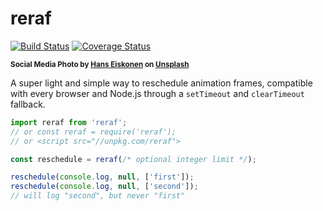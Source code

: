 # reraf

[![Build Status](https://travis-ci.com/WebReflection/reraf.svg?branch=master)](https://travis-ci.com/WebReflection/reraf) [![Coverage Status](https://coveralls.io/repos/github/WebReflection/reraf/badge.svg?branch=master)](https://coveralls.io/github/WebReflection/reraf?branch=master)

<sup>**Social Media Photo by [Hans Eiskonen](https://unsplash.com/@eiskonen) on [Unsplash](https://unsplash.com/)**</sup>

A super light and simple way to reschedule animation frames, compatible with every browser and Node.js through a `setTimeout` and `clearTimeout` fallback.

```js
import reraf from 'reraf';
// or const reraf = require('reraf');
// or <script src="//unpkg.com/reraf">

const reschedule = reraf(/* optional integer limit */);

reschedule(console.log, null, ['first']);
reschedule(console.log, null, ['second']);
// will log "second", but never "first"
```
